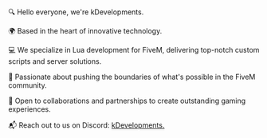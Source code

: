 🔍 Hello everyone, we're kDevelopments.

🌍 Based in the heart of innovative technology.

💻 We specialize in Lua development for FiveM, delivering top-notch custom scripts and server solutions.

🚀 Passionate about pushing the boundaries of what's possible in the FiveM community.

🤝 Open to collaborations and partnerships to create outstanding gaming experiences.

📬 Reach out to us on Discord: [kDevelopments.](https://discord.gg/Js3Qr2DF5q)
